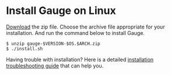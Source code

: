 # Install Gauge on Linux

[Download](http://getgauge.io/get-started) the zip file. Choose the archive file appropriate for your installation. And run the command below to install Gauge.

```
$ unzip gauge-$VERSION-$OS.$ARCH.zip
$ ./install.sh
```

Having trouble with installation? Here is a detailed [installation troubleshooting guide](../troubleshooting/installation.md) that can help you.

